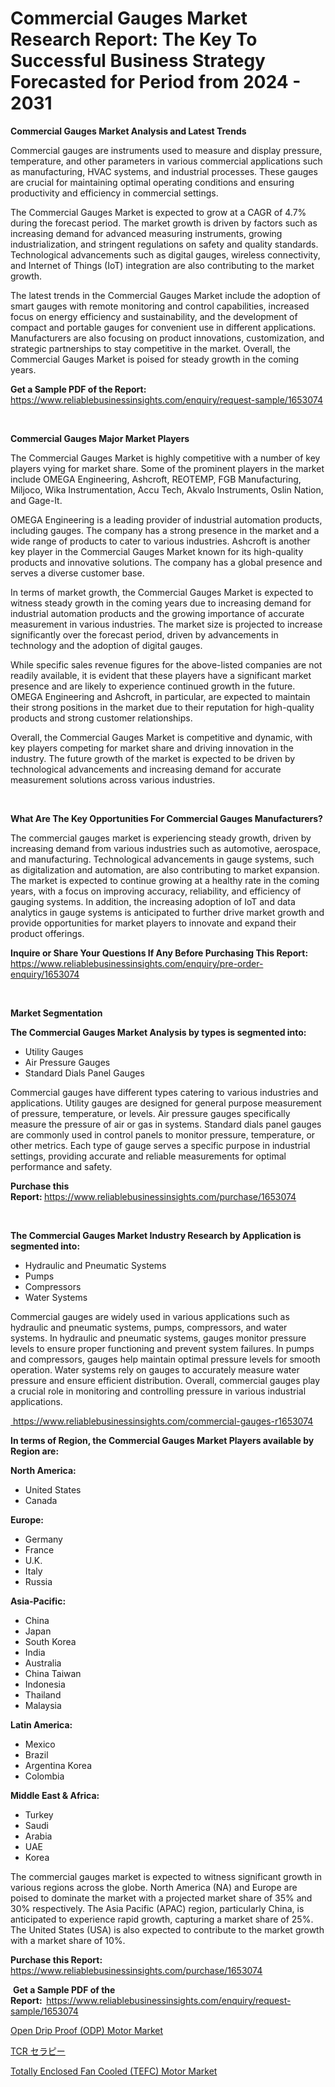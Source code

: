 <p><h1>Commercial Gauges Market Research Report: The Key To Successful Business Strategy Forecasted for Period from 2024 - 2031</h1></p><p><strong>Commercial Gauges Market Analysis and Latest Trends</strong></p>
<p><p>Commercial gauges are instruments used to measure and display pressure, temperature, and other parameters in various commercial applications such as manufacturing, HVAC systems, and industrial processes. These gauges are crucial for maintaining optimal operating conditions and ensuring productivity and efficiency in commercial settings.</p><p>The Commercial Gauges Market is expected to grow at a CAGR of 4.7% during the forecast period. The market growth is driven by factors such as increasing demand for advanced measuring instruments, growing industrialization, and stringent regulations on safety and quality standards. Technological advancements such as digital gauges, wireless connectivity, and Internet of Things (IoT) integration are also contributing to the market growth.</p><p>The latest trends in the Commercial Gauges Market include the adoption of smart gauges with remote monitoring and control capabilities, increased focus on energy efficiency and sustainability, and the development of compact and portable gauges for convenient use in different applications. Manufacturers are also focusing on product innovations, customization, and strategic partnerships to stay competitive in the market. Overall, the Commercial Gauges Market is poised for steady growth in the coming years.</p></p>
<p><strong>Get a Sample PDF of the Report:&nbsp;</strong> <a href="https://www.reliablebusinessinsights.com/enquiry/request-sample/1653074">https://www.reliablebusinessinsights.com/enquiry/request-sample/1653074</a></p>
<p>&nbsp;</p>
<p><strong>Commercial Gauges Major Market Players</strong></p>
<p><p>The Commercial Gauges Market is highly competitive with a number of key players vying for market share. Some of the prominent players in the market include OMEGA Engineering, Ashcroft, REOTEMP, FGB Manufacturing, Miljoco, Wika Instrumentation, Accu Tech, Akvalo Instruments, Oslin Nation, and Gage-It.</p><p>OMEGA Engineering is a leading provider of industrial automation products, including gauges. The company has a strong presence in the market and a wide range of products to cater to various industries. Ashcroft is another key player in the Commercial Gauges Market known for its high-quality products and innovative solutions. The company has a global presence and serves a diverse customer base.</p><p>In terms of market growth, the Commercial Gauges Market is expected to witness steady growth in the coming years due to increasing demand for industrial automation products and the growing importance of accurate measurement in various industries. The market size is projected to increase significantly over the forecast period, driven by advancements in technology and the adoption of digital gauges.</p><p>While specific sales revenue figures for the above-listed companies are not readily available, it is evident that these players have a significant market presence and are likely to experience continued growth in the future. OMEGA Engineering and Ashcroft, in particular, are expected to maintain their strong positions in the market due to their reputation for high-quality products and strong customer relationships.</p><p>Overall, the Commercial Gauges Market is competitive and dynamic, with key players competing for market share and driving innovation in the industry. The future growth of the market is expected to be driven by technological advancements and increasing demand for accurate measurement solutions across various industries.</p></p>
<p>&nbsp;</p>
<p><strong>What Are The Key Opportunities For Commercial Gauges Manufacturers?</strong></p>
<p><p>The commercial gauges market is experiencing steady growth, driven by increasing demand from various industries such as automotive, aerospace, and manufacturing. Technological advancements in gauge systems, such as digitalization and automation, are also contributing to market expansion. The market is expected to continue growing at a healthy rate in the coming years, with a focus on improving accuracy, reliability, and efficiency of gauging systems. In addition, the increasing adoption of IoT and data analytics in gauge systems is anticipated to further drive market growth and provide opportunities for market players to innovate and expand their product offerings.</p></p>
<p><strong>Inquire or Share Your Questions If Any Before Purchasing This Report:</strong> <a href="https://www.reliablebusinessinsights.com/enquiry/pre-order-enquiry/1653074">https://www.reliablebusinessinsights.com/enquiry/pre-order-enquiry/1653074</a></p>
<p>&nbsp;</p>
<p><strong>Market Segmentation</strong></p>
<p><strong>The Commercial Gauges Market Analysis by types is segmented into:</strong></p>
<p><ul><li>Utility Gauges</li><li>Air Pressure Gauges</li><li>Standard Dials Panel Gauges</li></ul></p>
<p><p>Commercial gauges have different types catering to various industries and applications. Utility gauges are designed for general purpose measurement of pressure, temperature, or levels. Air pressure gauges specifically measure the pressure of air or gas in systems. Standard dials panel gauges are commonly used in control panels to monitor pressure, temperature, or other metrics. Each type of gauge serves a specific purpose in industrial settings, providing accurate and reliable measurements for optimal performance and safety.</p></p>
<p><strong>Purchase this Report:&nbsp;</strong><a href="https://www.reliablebusinessinsights.com/purchase/1653074">https://www.reliablebusinessinsights.com/purchase/1653074</a></p>
<p>&nbsp;</p>
<p><strong>The Commercial Gauges Market Industry Research by Application is segmented into:</strong></p>
<p><ul><li>Hydraulic and Pneumatic Systems</li><li>Pumps</li><li>Compressors</li><li>Water Systems</li></ul></p>
<p><p>Commercial gauges are widely used in various applications such as hydraulic and pneumatic systems, pumps, compressors, and water systems. In hydraulic and pneumatic systems, gauges monitor pressure levels to ensure proper functioning and prevent system failures. In pumps and compressors, gauges help maintain optimal pressure levels for smooth operation. Water systems rely on gauges to accurately measure water pressure and ensure efficient distribution. Overall, commercial gauges play a crucial role in monitoring and controlling pressure in various industrial applications.</p></p>
<p><a href="https://www.reliablebusinessinsights.com/commercial-gauges-r1653074">&nbsp;https://www.reliablebusinessinsights.com/commercial-gauges-r1653074</a></p>
<p><strong>In terms of Region, the Commercial Gauges Market Players available by Region are:</strong></p>
<p>
    <p> <strong> North America: </strong>
        <ul>
            <li>United States</li>
            <li>Canada</li>
        </ul>
        </p> 
    <p> <strong> Europe: </strong>
        <ul>
            <li>Germany</li>
            <li>France</li>
            <li>U.K.</li>
            <li>Italy</li>
            <li>Russia</li>
        </ul>
        </p> 
    <p> <strong> Asia-Pacific: </strong>
        <ul>
            <li>China</li>
            <li>Japan</li>
            <li>South Korea</li>
            <li>India</li>
            <li>Australia</li>
            <li>China Taiwan</li>
            <li>Indonesia</li>
            <li>Thailand</li>
            <li>Malaysia</li>
        </ul>
        </p> 
    <p> <strong> Latin America: </strong>
        <ul>
            <li>Mexico</li>
            <li>Brazil</li>
            <li>Argentina Korea</li>
            <li>Colombia</li>
        </ul>
        </p> 
    <p> <strong> Middle East & Africa: </strong>
        <ul>
            <li>Turkey</li>
            <li>Saudi</li>
            <li>Arabia</li>
            <li>UAE</li>
            <li>Korea</li>
        </ul>
    </p>
    </p>
<p><p>The commercial gauges market is expected to witness significant growth in various regions across the globe. North America (NA) and Europe are poised to dominate the market with a projected market share of 35% and 30% respectively. The Asia Pacific (APAC) region, particularly China, is anticipated to experience rapid growth, capturing a market share of 25%. The United States (USA) is also expected to contribute to the market growth with a market share of 10%.</p></p>
<p><strong>Purchase this Report: </strong><a href="https://www.reliablebusinessinsights.com/purchase/1653074">https://www.reliablebusinessinsights.com/purchase/1653074</a></p>
<p>&nbsp;<strong>Get a Sample PDF of the Report:&nbsp;&nbsp;</strong><a href="https://www.reliablebusinessinsights.com/enquiry/request-sample/1653074">https://www.reliablebusinessinsights.com/enquiry/request-sample/1653074</a></p>
<p><strong></strong></p>
<p><p><a href="https://github.com/dx0328/Market-Research-Report-List-3/blob/main/open-drip-proof-odp-motor-market.md">Open Drip Proof (ODP) Motor Market</a></p><p><a href="https://github.com/CarlieShields/Market-Research-Report-List-1/blob/main/8228523171405.md">TCR セラピー</a></p><p><a href="https://github.com/Glendatilghmankmgz0rbhwpy/Market-Research-Report-List-3/blob/main/totally-enclosed-fan-cooled-tefc-motor-market.md">Totally Enclosed Fan Cooled (TEFC) Motor Market</a></p></p>
